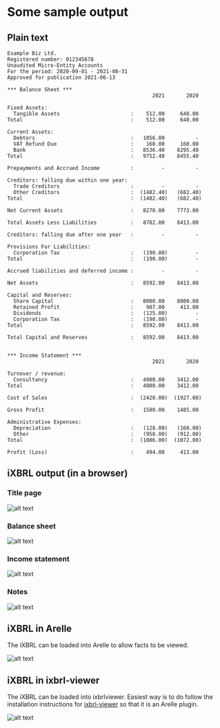 
# Some sample output

## Plain text

```
Example Biz Ltd.
Registered number: 012345678
Unaudited Micro-Entity Accounts
For the period: 2020-09-01 - 2021-08-31
Approved for publication 2021-06-13

*** Balance Sheet ***
                                               2021       2020  

Fixed Assets:
  Tangible Assets                       :    512.00     640.00  
Total                                   :    512.00     640.00  

Current Assets:
  Debtors                               :   1056.00          -  
  VAT Refund Due                        :    160.00     160.00  
  Bank                                  :   8536.40    8295.40  
Total                                   :   9752.40    8455.40  

Prepayments and Accrued Income          :         -          -  

Creditors: falling due within one year:
  Trade Creditors                       :         -          -  
  Other Creditors                       :  (1482.40)   (682.40) 
Total                                   :  (1482.40)   (682.40) 

Net Current Assets                      :   8270.00    7773.00  

Total Assets Less Liabilities           :   8782.00    8413.00  

Creditors: falling due after one year   :         -          -  

Provisions For Liabilities:
  Corporation Tax                       :   (190.00)         -  
Total                                   :   (190.00)         -  

Accrued liabilities and deferred income :         -          -  

Net Assets                              :   8592.00    8413.00  

Capital and Reserves:
  Share Capital                         :   8000.00    8000.00  
  Retained Profit                       :    907.00     413.00  
  Dividends                             :   (125.00)         -  
  Corporation Tax                       :   (190.00)         -  
Total                                   :   8592.00    8413.00  

Total Capital and Reserves              :   8592.00    8413.00  


*** Income Statement ***
                                               2021       2020  

Turnover / revenue:
  Consultancy                           :   4000.00    3412.00  
Total                                   :   4000.00    3412.00  

Cost of Sales                           :  (2420.00)  (1927.00) 

Gross Profit                            :   1580.00    1485.00  

Administrative Expenses:
  Depreciation                          :   (128.00)   (160.00) 
  Other                                 :   (958.00)   (912.00) 
Total                                   :  (1086.00)  (1072.00) 

Profit (Loss)                           :    494.00     413.00  
```

## iXBRL output (in a browser)

### Title page

![alt text](report1.png)

### Balance sheet

![alt text](report2.png)

### Income statement

![alt text](report3.png)

### Notes

![alt text](report4.png)

## iXBRL in Arelle

The iXBRL can be loaded into Arelle to allow facts to be viewed.

![alt text](arelle.png)

## iXBRL in ixbrl-viewer

The iXBRL can be loaded into ixbrlviewer.  Easiest way is to do follow the
installation instructions for
[ixbrl-viewer](https://github.com/Workiva/ixbrl-viewer) so that it is
an Arelle plugin.

![alt text](ixbrlviewer.png)

